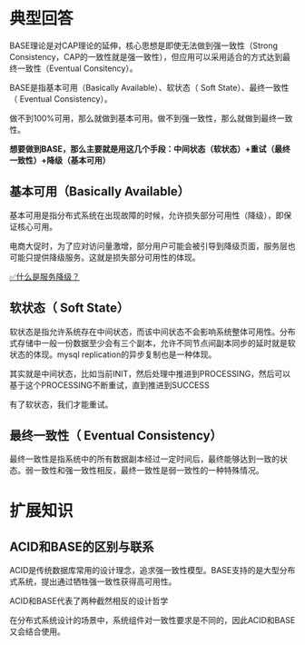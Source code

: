 # 典型回答

BASE理论是对CAP理论的延伸，核心思想是即使无法做到强一致性（Strong Consistency，CAP的一致性就是强一致性），但应用可以采用适合的方式达到最终一致性（Eventual Consitency）。

BASE是指基本可用（Basically Available）、软状态（ Soft State）、最终一致性（ Eventual Consistency）。

做不到100%可用，那么就做到基本可用。做不到强一致性，那么就做到最终一致性。

**想要做到BASE，那么主要就是用这几个手段：中间状态（软状态）+重试（最终一致性）+降级（基本可用）**
## 基本可用（Basically Available）
基本可用是指分布式系统在出现故障的时候，允许损失部分可用性（降级），即保证核心可用。

电商大促时，为了应对访问量激增，部分用户可能会被引导到降级页面，服务层也可能只提供降级服务。这就是损失部分可用性的体现。

[✅什么是服务降级？](https://www.yuque.com/hollis666/fo22bm/eukvb5?view=doc_embed)

## 软状态（ Soft State）
软状态是指允许系统存在中间状态，而该中间状态不会影响系统整体可用性。分布式存储中一般一份数据至少会有三个副本，允许不同节点间副本同步的延时就是软状态的体现。mysql replication的异步复制也是一种体现。

其实就是中间状态，比如当前INIT，然后处理中推进到PROCESSING，然后可以基于这个PROCESSING不断重试，直到推进到SUCCESS

有了软状态，我们才能重试。
## 最终一致性（ Eventual Consistency）
最终一致性是指系统中的所有数据副本经过一定时间后，最终能够达到一致的状态。弱一致性和强一致性相反，最终一致性是弱一致性的一种特殊情况。
# 扩展知识
## ACID和BASE的区别与联系

ACID是传统数据库常用的设计理念，追求强一致性模型。BASE支持的是大型分布式系统，提出通过牺牲强一致性获得高可用性。

ACID和BASE代表了两种截然相反的设计哲学

在分布式系统设计的场景中，系统组件对一致性要求是不同的，因此ACID和BASE又会结合使用。
